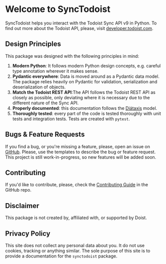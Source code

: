 # Welcome to SyncTodoist

SyncTodoist helps you interact with the Todoist Sync API v9 in Python. To find out more about the Todoist API, please, visit
[developer.todoist.com](https://developer.todoist.com).

## Design Principles

This package was designed with the following principles in mind:

1. **Modern Python**: It follows modern Python design concepts, e.g. careful type annotation wherever it makes sense.
2. **Pydantic everywhere**: Data is moved around as a Pydantic data model. The package relies heavily on Pydantic for validation, serialization and 
deserialization of objects.
3. **Match the Todoist REST API**:The API follows the Todoist REST API as closely as possible, only deviating where it is necessary due to the different nature 
of the Sync API.
4. **Properly documented**: this documentation follows the [Diátaxis](https://diataxis.fr) model.
5. **Thoroughly tested**: every part of the code is tested thoroughly with unit tests and integration tests. Tests are created with `pytest`.

## Bugs & Feature Requests

If you find a bug, or you're missing a feature, please, open an issue on [GitHub](https://github.com/gaborschulz/synctodoist/issues). Please, use the 
templates to describe the bug or feature request. This project is still work-in-progress, so new features will be added soon.

## Contributing

If you'd like to contribute, please, check the [Contributing Guide](https://github.com/gaborschulz/synctodoist/blob/main/CONTRIBUTING.md) in the GitHub repo.

## Disclaimer

This package is not created by, affiliated with, or supported by Doist.

## Privacy Policy

This site does not collect any personal data about you. It do not use cookies, tracking or anything similar. The sole purpose of this site is to provide a
documentation for the `synctodoist` package.